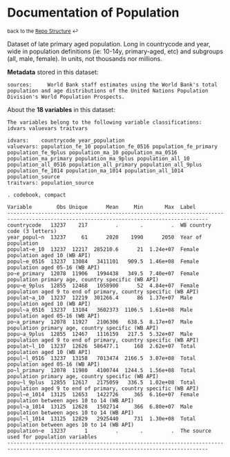
Documentation of Population
=====================================================================

<sup>back to the [Repo Structure](https://github.com/worldbank/LearningPoverty/blob/master/00_documentation/002_repo_structure/Repo_Structure.md) :leftwards_arrow_with_hook:</sup>

Dataset of late primary aged population. Long in countrycode and year, wide in population definitions (ie: 10-14y, primary-aged, etc) and subgroups (all, male, female). In units, not thousands nor millions.

**Metadata** stored in this dataset:

~~~~
sources:     World Bank staff estimates using the World Bank's total population and age distributions of the United Nations Population Division's World Population Prospects.
~~~~


About the **18 variables** in this dataset:

~~~~
The variables belong to the following variable classifications:
idvars valuevars traitvars

idvars:    countrycode year_population
valuevars: population_fe_10 population_fe_0516 population_fe_primary population_fe_9plus population_ma_10 population_ma_0516 population_ma_primary population_ma_9plus population_all_10 population_all_0516 population_all_primary population_all_9plus population_fe_1014 population_ma_1014 population_all_1014 population_source
traitvars: population_source

. codebook, compact

Variable        Obs Unique      Mean     Min       Max  Label
---------------------------------------------------------------------------------------------------------------------------------------
countrycode   13237    217         .       .         .  WB country code (3 letters)
year_popul~n  13237     61      2020    1990      2050  Year of population
populat~e_10  13237  12217  285210.6      21  1.24e+07  Female population aged 10 (WB API)
popul~e_0516  13237  13084   3411101   909.5  1.46e+08  Female population aged 05-16 (WB API)
po~e_primary  12078  11906   1994438   349.5  7.40e+07  Female population primary age, country specific (WB API)
popu~e_9plus  12855  12468   1058900      52  4.84e+07  Female population aged 9 to end of primary, country specific (WB API)
populat~a_10  13237  12219  301266.4      86  1.37e+07  Male population aged 10 (WB API)
popul~a_0516  13237  13104   3602373  1106.5  1.61e+08  Male population aged 05-16 (WB API)
po~a_primary  12078  11927   2106306   638.5  8.17e+07  Male population primary age, country specific (WB API)
popu~a_9plus  12855  12467   1116159   217.5  5.32e+07  Male population aged 9 to end of primary, country specific (WB API)
populat~l_10  13237  12626  586477.1     168  2.62e+07  Total population aged 10 (WB API)
popul~l_0516  13237  13158   7013474  2166.5  3.07e+08  Total population aged 05-16 (WB API)
po~l_primary  12078  11980   4100744  1244.5  1.56e+08  Total population primary age, country specific (WB API)
popu~l_9plus  12855  12617   2175059   336.5  1.02e+08  Total population aged 9 to end of primary, country specific (WB API)
popul~e_1014  13125  12653   1422726     365  6.16e+07  Female population between ages 10 to 14 (WB API)
popul~a_1014  13125  12628   1502714     366  6.80e+07  Male population between ages 10 to 14 (WB API)
popul~l_1014  13125  12829   2925440     731  1.30e+08  Total population between ages 10 to 14 (WB API)
population~e  13237      1         .       .         .  The source used for population variables
---------------------------------------------------------------------------------------------------------------------------------------


~~~~
